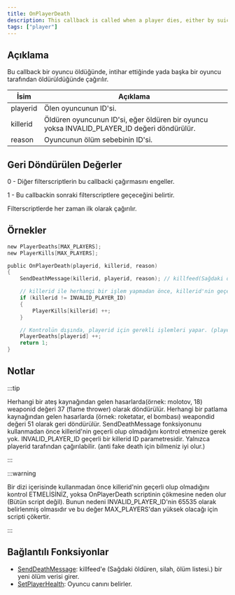 ```yaml
---
title: OnPlayerDeath
description: This callback is called when a player dies, either by suicide or by being killed by another player.
tags: ["player"]
---
```


## Açıklama

Bu callback bir oyuncu öldüğünde, intihar ettiğinde yada başka bir oyuncu tarafından öldürüldüğünde çağırılır.

| İsim     | Açıklama                                                                                    |
| -------- | ------------------------------------------------------------------------------------------- |
| playerid | Ölen oyuncunun ID'si.                                                                       |
| killerid | Öldüren oyuncunun ID'si, eğer öldüren bir oyuncu yoksa INVALID_PLAYER_ID değeri döndürülür. |
| reason   | Oyuncunun ölüm sebebinin ID'si.                                                             |

## Geri Döndürülen Değerler

0 - Diğer filterscriptlerin bu callbacki çağırmasını engeller.

1 - Bu callbackin sonraki filterscriptlere geçeceğini belirtir.

Filterscriptlerde her zaman ilk olarak çağırılır.

## Örnekler

```c
new PlayerDeaths[MAX_PLAYERS];
new PlayerKills[MAX_PLAYERS];

public OnPlayerDeath(playerid, killerid, reason)
{
    SendDeathMessage(killerid, playerid, reason); // killfeed(Sağdaki öldüren, silah ve ölen oyuncu) listesine ölen, öldüren ve ölüm nedenini gösterir.

    // killerid ile herhangi bir işlem yapmadan önce, killerid'nin geçerli olup olmadığını kontrol eder.
    if (killerid != INVALID_PLAYER_ID)
    {
        PlayerKills[killerid] ++;
    }

    // Kontrolün dışında, playerid için gerekli işlemleri yapar. (playerid her zaman geçerlidir.)
    PlayerDeaths[playerid] ++;
    return 1;
}
```

## Notlar

:::tip

Herhangi bir ateş kaynağından gelen hasarlarda(örnek: molotov, 18) weaponid değeri 37 (flame thrower) olarak döndürülür. Herhangi bir patlama kaynağından gelen hasarlarda (örnek: roketatar, el bombası) weapondid değeri 51 olarak geri döndürülür. SendDeathMessage fonksiyonunu kullanmadan önce killerid'nin geçerli olup olmadığını kontrol etmenize gerek yok. INVALID_PLAYER_ID geçerli bir killerid ID parametresidir. Yalnızca playerid tarafından çağırılabilir. (anti fake death için bilmeniz iyi olur.)

:::

:::warning

Bir dizi içerisinde kullanmadan önce killerid'nin geçerli olup olmadığını kontrol ETMELİSİNİZ, yoksa OnPlayerDeath scriptinin çökmesine neden olur (Bütün script değil). Bunun nedeni INVALID_PLAYER_ID'nin 65535 olarak belirlenmiş olmasıdır ve bu değer MAX_PLAYERS'dan yüksek olacağı için scripti çökertir.

:::

## Bağlantılı Fonksiyonlar

- [SendDeathMessage](../functions/SendDeathMessage.md): killfeed'e (Sağdaki öldüren, silah, ölüm listesi.) bir yeni ölüm verisi girer.
- [SetPlayerHealth](../functions/SetPlayerHealth.md): Oyuncu canını belirler.
